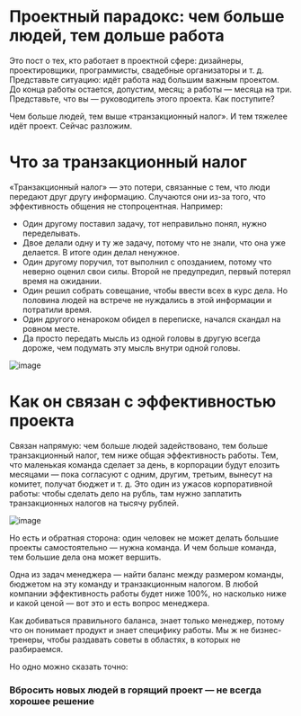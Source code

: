 # Проектный парадокс: чем больше людей, тем дольше работа
Это пост о тех, кто работает в проектной сфере: дизайнеры, проектировщики, программисты, свадебные организаторы и т. д. Представьте ситуацию: идёт работа над большим важным проектом. До конца работы остается, допустим, месяц; а работы — месяца на три. Представьте, что вы — руководитель этого проекта. Как поступите?

Чем больше людей, тем выше «транзакционный налог». И тем тяжелее идёт проект. Сейчас разложим.

# Что за транзакционный налог
«Транзакционный налог» — это потери, связанные с тем, что люди передают друг другу информацию. Случаются они из-за того, что эффективность общения не стопроцентная. Например:

- Один другому поставил задачу, тот неправильно понял, нужно переделывать.
- Двое делали одну и ту же задачу, потому что не знали, что она уже делается. В итоге один делал ненужное.
- Один другому поручил, тот выполнил с опозданием, потому что неверно оценил свои силы. Второй не предупредил, первый потерял время на ожидании.
- Один решил собрать совещание, чтобы ввести всех в курс дела. Но половина людей на встрече не нуждались в этой информации и потратили время.
- Один другого ненароком обидел в переписке, начался скандал на ровном месте.
- Да просто передать мысль из одной головы в другую всегда дороже, чем подумать эту мысль внутри одной головы.

![image](https://user-images.githubusercontent.com/87380272/172673791-9610e05c-fcdc-40ba-990c-75c683759265.png)

# Как он связан с эффективностью проекта
Связан напрямую: чем больше людей задействовано, тем больше транзакционный налог, тем ниже общая эффективность работы. Тем, что маленькая команда сделает за день, в корпорации будут елозить месяцами — пока согласуют с одним, другим, третьим, вынесут на комитет, получат бюджет и т. д. Это один из ужасов корпоративной работы: чтобы сделать дело на рубль, там нужно заплатить транзакционных налогов на тысячу рублей.

![image](https://user-images.githubusercontent.com/87380272/172673855-684dffda-c2f2-4712-a5a0-a5ce2899ef27.png)

Но есть и обратная сторона: один человек не может делать большие проекты самостоятельно — нужна команда. И чем больше команда, тем большие дела она может вершить.

Одна из задач менеджера — найти баланс между размером команды, бюджетом на эту команду и транзакционным налогом. В любой компании эффективность работы будет ниже 100%, но насколько ниже и какой ценой — вот это и есть вопрос менеджера.

Как добиваться правильного баланса, знает только менеджер, потому что он понимает продукт и знает специфику работы. Мы ж не бизнес-тренеры, чтобы раздавать советы в областях, в которых не разбираемся.

Но одно можно сказать точно:

### Вбросить новых людей в горящий проект — не всегда хорошее решение 
